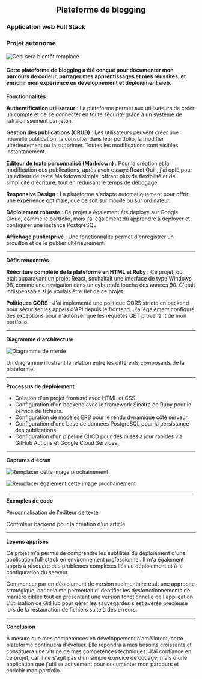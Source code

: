 <h2 style="text-align:center;">Plateforme de blogging</h2>

### Application web Full Stack

### Projet autonome

![Ceci sera bientôt remplacé](https://storage.googleapis.com/theflyoccultist/public/images/portfolio-blogging/blogging-platform.webp "Plateforme de blogging")

#### Cette plateforme de blogging a été conçue pour documenter mon parcours de codeur, partager mes apprentissages et mes réussites, et enrichir mon expérience en développement et déploiement web.

**Fonctionnalités**

**Authentification utilisateur** : La plateforme permet aux utilisateurs de créer un compte et de se connecter en toute sécurité grâce à un système de rafraîchissement par jeton.

**Gestion des publications (CRUD)** : Les utilisateurs peuvent créer une nouvelle publication, la consulter dans leur portfolio, la modifier ultérieurement ou la supprimer. Toutes les modifications sont visibles instantanément.

**Éditeur de texte personnalisé (Markdown)** : Pour la création et la modification des publications, après avoir essayé React Quill, j'ai opté pour un éditeur de texte Markdown simple, offrant plus de flexibilité et de simplicité d'écriture, tout en réduisant le temps de débogage.

**Responsive Design** : La plateforme s'adapte automatiquement pour offrir une expérience optimale, que ce soit sur mobile ou sur ordinateur.

**Déploiement robuste** : Ce projet a également été déployé sur Google Cloud, comme le portfolio, mais j'ai également dû apprendre à déployer et configurer une instance PostgreSQL.

**Affichage public/privé** : Une fonctionnalité permet d'enregistrer un brouillon et de le publier ultérieurement.

---

**Défis rencontrés**

**Réécriture complète de la plateforme en HTML et Ruby** : Ce projet, qui était auparavant un projet React, souhaitait une interface de type Windows 98, comme une navigation dans un cybercafé louche des années 90. C'était indispensable si je voulais être fier de ce projet.

**Politiques CORS** : J'ai implémenté une politique CORS stricte en backend pour sécuriser les appels d'API depuis le frontend. J'ai également configuré des exceptions pour n'autoriser que les requêtes GET provenant de mon portfolio.

---

**Diagramme d'architecture**

![Diagramme de merde](https://storage.googleapis.com/theflyoccultist/public/images/portfolio-blogging/diagramme-architecture.webp "Diagramme d'architecture de la plateforme de blogs")

Un diagramme illustrant la relation entre les différents composants de la plateforme.

---

**Processus de déploiement**

- Création d'un projet frontend avec HTML et CSS.
- Configuration d'un backend avec le framework Sinatra de Ruby pour le service de fichiers.
- Configuration de modèles ERB pour le rendu dynamique côté serveur.
- Configuration d'une base de données PostgreSQL pour la persistance des publications.
- Configuration d'un pipeline CI/CD pour des mises à jour rapides via GitHub Actions et Google Cloud Services.

---

**Captures d'écran**

![Remplacer cette image prochainement](https://storage.googleapis.com/theflyoccultist/public/images/portfolio-blogging/screenshot1.webp "Page HTML de la plateforme")

![Remplacer également cette image prochainement](https://storage.googleapis.com/theflyoccultist/public/images/portfolio-blogging/screenshot2.webp "Page de modification des articles")

---

**Exemples de code**

Personnalisation de l'éditeur de texte

Contrôleur backend pour la création d'un article

---

**Leçons apprises**

Ce projet m'a permis de comprendre les subtilités du déploiement d'une application full-stack en environnement professionnel. Il m'a également appris à résoudre des problèmes complexes liés au déploiement et à la configuration du serveur.

Commencer par un déploiement de version rudimentaire était une approche stratégique, car cela me permettait d'identifier les dysfonctionnements de manière ciblée tout en présentant une version fonctionnelle de l'application. L'utilisation de GitHub pour gérer les sauvegardes s'est avérée précieuse lors de la restauration de fichiers suite à des erreurs.

---

**Conclusion**

À mesure que mes compétences en développement s'améliorent, cette plateforme continuera d'évoluer. Elle répondra à mes besoins croissants et constituera une vitrine de mes compétences techniques. J'ai confiance en ce projet, car il ne s'agit pas d'un simple exercice de codage, mais d'une application que j'utilise activement pour documenter mon parcours et enrichir mon portfolio.
